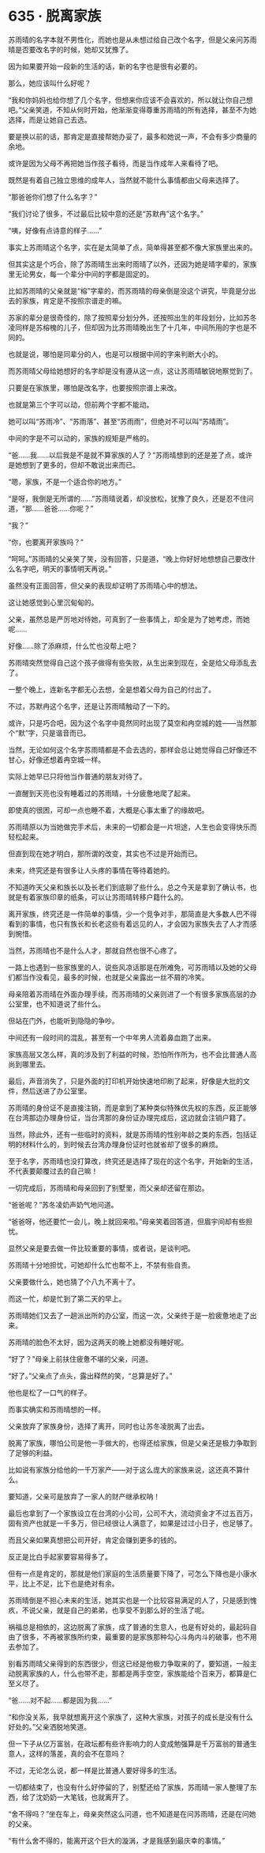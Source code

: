 # 635 · 脱离家族

苏雨晴的名字本就不男性化，而她也是从未想过给自己改个名字，但是父亲问苏雨晴是否要改名字的时候，她却又犹豫了。

因为如果要开始一段新的生活的话，新的名字也是很有必要的。

那么，她应该叫什么好呢？

“我和你妈妈也给你想了几个名字，但想来你应该不会喜欢的，所以就让你自己想吧。”父亲笑道，不知从何时开始，他渐渐变得尊重苏雨晴的所有选择，甚至不为她选择，而是让她自己去选。

要是换以前的话，那肯定是直接帮她办妥了，最多和她说一声，不会有多少商量的余地。

或许是因为父母不再把她当作孩子看待，而是当作成年人来看待了吧。

既然是有着自己独立思维的成年人，当然就不能什么事情都由父母来选择了。

“那爸爸你们想了什么名字？”

“我们讨论了很多，不过最后比较中意的还是“苏默冉”这个名字。”

“咦，好像有点诗意的样子……”

事实上苏雨晴这个名字，实在是太简单了点，简单得甚至都不像大家族里出来的。

但其实这是个巧合，除了苏雨晴生出来时雨晴了以外，还因为她是晴字辈的，家族里无论男女，每一个辈分中间的字都是固定的。

比如苏雨晴的父亲就是“榕”字辈的，而苏雨晴的母亲倒是没这个讲究，毕竟是分出去的家族，肯定是不按照宗谱走的嘛。

苏家的辈分是很奇怪的，除了按照辈分划分外，还按照出生的年段划分，比如苏冬凌同样是苏榕槐的儿子，但却因为比苏雨晴晚出生了十几年，中间所用的字也是不同的。

也就是说，哪怕是同辈分的人，也是可以根据中间的字来判断大小的。

而苏雨晴父母给她想好的名字却是没有遵从这一点，这让苏雨晴敏锐地察觉到了。

只要是在家族里，哪怕是改名字，也要按照宗谱上来改。

也就是第三个字可以动，但前两个字都不能动。

她可以叫“苏雨冷”、“苏雨落”、甚至“苏雨雨”，但绝对不可以叫“苏晴雨”。

中间的字是不可以动的，家族的规矩是严格的。

“爸……我……以后我是不是就不算家族的人了？”苏雨晴想到的还是差了点，或许是她想到了更多的，但却不敢说出来而已。

“嗯，家族，不是一个适合你的地方。”

“是呀，我倒是无所谓的……”苏雨晴说着，却没放松，犹豫了良久，还是忍不住问道，“那……爸爸……你呢？”

“我？”

“你，也要离开家族吗？”

“呵呵。”苏雨晴的父亲笑了笑，没有回答，只是道，“晚上你好好地想想自己要改什么名字吧，明天的事情明天再说。”

虽然没有正面回答，但父亲的表现却证明了苏雨晴心中的想法。

这让她感觉到心里沉甸甸的。

父亲，虽然总是严厉地对待她，可真到了一些事情上，却全是为了她考虑，而她呢……

好像……除了添麻烦，什么忙也没帮上吧？

苏雨晴突然觉得自己这个孩子做得有些失败，从生出来到现在，全是给父母添乱去了。

一整个晚上，连新名字都无心去想，全是想着父母为自己的付出了。

不过，苏默冉这个名字，还是让苏雨晴触动了一下的。

或许，只是巧合吧，因为这个名字中竟然同时出现了莫空和冉空城的姓——当然那个“默”字，只是谐音而已。

当然，无论如何这个名字苏雨晴都是不会去选的，那样会总让她觉得自己好像还不甘心，好像还想着冉空城一样。

实际上她早已只将他当作普通的朋友对待了。

一直醒到天亮也没有睡着过的苏雨晴，十分疲惫地爬了起来。

即使真的很困，可却一点也睡不着，大概是心事太重了的缘故吧。

苏雨晴原以为当她做完手术后，未来的一切都会是一片坦途，人生也会变得快乐而轻松起来。

但直到现在她才明白，那所谓的改变，其实也不过是开始而已。

未来，终究还是有很多让人头疼的事情在等待着她的。

不知道昨天父亲和族长以及长老们到底聊了些什么，总之今天是拿到了确认书，也就是有着家族印章的纸条，可以让苏雨晴转移户籍什么的。

离开家族，终究还是一件简单的事情，少一个竞争对手，那简直是大多数人巴不得看到的事情，也只有族长和长老这些有着远见的人，才会因为家族失去了人才而感到惋惜。

当然，苏雨晴也不是什么人才，那就自然也很不心疼了。

一路上也遇到一些家族里的人，说些风凉话那是在所难免，可苏雨晴以及她的父母们都当作没看见，最多的时候，也就是父亲露出一丝不屑的冷笑。

母亲陪着苏雨晴在外面办理手续，而苏雨晴的父亲则进了一个有很多家族高层的办公室里，也不知道说了些什么。

但站在门外，也能听到隐隐的争吵。

中间还有一段时间的混乱，甚至有一个中年男人流着鼻血跑了出来。

家族高层又怎么样，真的涉及到了利益的时候，恐怕所作所为，也不会比普通人高尚到哪里去。

最后，声音消失了，只是外面的打印机开始快速地印刷了起来，好像是大批的文件，然后送进了办公室里。

苏雨晴的身份证不是直接注销，而是拿到了某种类似特殊优先权的东西，反正能够在台湾那边办理身份证，当台湾那的身份证办理完成后，这边就会注销户籍了。

当然，除此外，还有一些临时的资料，就是苏雨晴的性别年龄之类的东西，包括证明的材料什么的，到时候去台湾办理身份证时也就省却了很多的麻烦。

至于名字，苏雨晴也没打算改，终究还是选择了现在的这个名字，开始新的生活，不代表要颠覆过去的自己嘛！

一切完成后，苏雨晴和母亲回到了别墅里，而父亲却还留在那边。

“爸爸呢？”苏冬凌奶声奶气地问道。

“爸爸呀，他还要忙一会儿，晚上就回来啦。”母亲笑着回答道，但眉宇间却有些担忧。

显然父亲是要去做一件比较重要的事情，或者说，是谈判吧。

苏雨晴十分地担忧，可她却什么忙也帮不上，不禁有些自责。

父亲要做什么，她也猜了个八九不离十了。

而这一忙，却是忙到了第二天的早上。

苏雨晴她们又去了一趟派出所的办公室，而这一次，父亲终于是一脸疲惫地走了出来。

苏雨晴的脸色不太好，因为这两天的晚上她都没有睡好呢。

“好了？”母亲上前扶住疲惫不堪的父亲，问道。

“好了。”父亲点了点头，露出释然的笑，“总算是好了。”

他也是松了一口气的样子。

而事实确实和苏雨晴想的一样。

父亲放弃了家族身份，选择了离开，同时也让苏冬凌脱离了出去。

脱离了家族，哪怕公司是他一手做大的，也得还给家族，但是父亲还是极力争取到了足够的利益。

比如说有家族分给他的一千万家产——对于这么庞大的家族来说，这还真不算什么。

要知道，父亲可是放弃了一家人的财产继承权呐！

最后也拿到了一个家族设立在台湾的小公司，公司不大，流动资金才不过五百万，固有资产也就是一千多万，但已经很让人满意了，如果是过过小日子，也足够了。

而且父亲如果真想把公司开好，肯定会赚到更多的钱的。

反正是比白手起家要容易得多了。

但有一点是肯定的，那就是他们家庭的生活质量要下降了，可怎么下降也是小康水平，比上不足，比下也是绝对有余。

苏雨晴倒是不担心未来的生活，她其实也是一个比较容易满足的人了，只是感到愧疚，不说父亲，就是自己的弟弟，也享受不到那么好的生活了呢。

祸福总是相依的，这边脱离了家族，成了普通的生意人，也是有好处的，最起码自由了很多，不再被家族所约束，最重要的是家族那种勾心斗角内斗的破事，也不用去参加了。

别看苏雨晴父亲得到的东西很少，但这已经是他极力争取来的了，要知道，一般主动脱离家族的人，什么也带不走，那都是两手空空，家族能给个百来万，都算是仁至义尽了。

“爸……对不起……都是因为我……”

“和你没关系，我早就想离开这个家族了，这种大家族，对孩子的成长是没有什么好处的。”父亲洒脱地笑道。

但一下子从亿万富翁，在政坛都有些许影响力的人变成勉强算是千万富翁的普通生意人，这样的落差，真的会不在意吗？

不过，无论怎么说，都一样是比普通人要好得多的生活。

一切都结束了，也没有什么好停留的了，别墅还给了家族，苏雨晴一家人整理了东西，给了沈奶奶一大笔钱，也就离开了。

“舍不得吗？”坐在车上，母亲突然这么问道，也不知道是在问苏雨晴，还是在问她的父亲。

“有什么舍不得的，能离开这个巨大的漩涡，才是我感到最庆幸的事情。”
